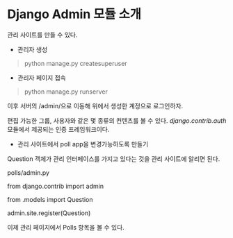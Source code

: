# Django Admin 모듈 소개
관리 사이트를 만들 수 있다.

* 관리자 생성
> python manage.py createsuperuser

* 관리자 페이지 접속

> python manage.py runserver

이후 서버의 /admin/으로 이동해 위에서 생성한 계정으로 로그인하자.

편집 가능한 그룹, 사용자와 같은 몇 종류의 컨텐츠를 볼 수 있다. _django.contrib.auth_ 모듈에서 제공되는 인증 프레임워크이다.

* 관리 사이트에서 poll app을 변경가능하도록 만들기

Question 객체가 관리 인터페이스를 가지고 있다는 것을 관리 사이트에 알리면 된다.

polls/admin.py
>
from django.contrib import admin

from .models import Question

admin.site.register(Question)
>

이제 관리 페이지에서 Polls 항목을 볼 수 있다.